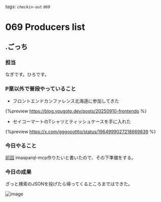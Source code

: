 ###### tags: `checkin-out` `069`

# 069 Producers list

## .ごっち

### 担当

なぎです。ひろです。

### P業以外で普段やっていること

- フロントエンドカンファレンス北海道に参加してきた

{%preview https://blog.yougoto.dev/posts/20250910-frontendo %}

- セイコーマートのTシャツとティッシュケースを手に入れた

{%preview https://x.com/gggooottto/status/1964999027218669839 %}

### 今日やること

[前回](https://github.com/imas/mokumoku/blob/main/meetups/kanto/068/kpt.md#try-%E6%AC%A1%E5%9B%9E%E4%BB%A5%E9%99%8D%E3%81%AB%E3%82%84%E3%82%8A%E3%81%9F%E3%81%84%E3%81%93%E3%81%A8) imasparql-mcp作りたいと書いたので、その下準備をする。

### 今日の成果

ざっと検索のJSONを投げたら帰ってくるところまではできた。

![image](https://hackmd.io/_uploads/rJFlgKYixl.png)

